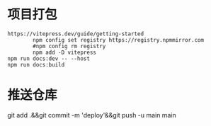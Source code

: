 # 项目打包
    https://vitepress.dev/guide/getting-started
            npm config set registry https://registry.npmmirror.com
            #npm config rm registry
            npm add -D vitepress
    npm run docs:dev -- --host
    npm run docs:build
# 推送仓库
git add .&&git commit -m 'deploy'&&git push -u main main 
